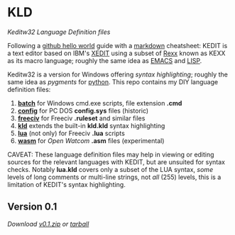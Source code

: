 # KLD
*Keditw32 Language Definition files*

Following a [github hello world](https://guides.github.com/activities/hello-world/#branch) guide with a [markdown](https://github.com/adam-p/markdown-here/wiki/Markdown-Cheatsheet) cheatsheet: KEDIT is a text editor based on IBM's [XEDIT](https://en.wikipedia.org/wiki/XEDIT) using a subset of [Rexx](https://en.wikipedia.org/wiki/Rexx) known as KEXX as its macro language; roughly the same idea as [EMACS](https://en.wikipedia.org/wiki/Emacs) and [LISP](https://en.wikipedia.org/wiki/Lisp_(programming_language)).

Keditw32 is a version for Windows offering *syntax highlighting*; roughly the same idea as *pygments* for [python](https://en.wikipedia.org/wiki/Python_(programming_language)). This repo contains my DIY language definition files:

1. **[batch](https://github.com/frank-e/KLD/blob/master/batch.kld "batch.kld")** for Windows cmd.exe scripts, file extension **.cmd**
2. **[config](https://github.com/frank-e/KLD/blob/master/config.kld "config.kld")** for PC DOS **config.sys** files (historic)
3. **[freeciv](https://github.com/frank-e/KLD/blob/master/freeciv.kld "freeciv.kld")** for Freeciv **.ruleset** and similar files
4. **[kld](https://github.com/frank-e/KLD/blob/master/kld.kld "kld.kld")** extends the built-in **kld.kld** syntax highlighting
5. **[lua](https://github.com/frank-e/KLD/blob/master/lua.kld "lua.kld")** (not only) for Freeciv **.lua** scripts
6. **[wasm](https://github.com/frank-e/KLD/blob/master/wasm.kld "wasm.kld")** for *Open Watcom* **.asm** files (experimental)

CAVEAT: These language definition files may help in viewing or editing sources for the relevant languages with KEDIT, but are unsuited for syntax checks. Notably **lua.kld** covers only a subset of the LUA syntax, *some* levels of long comments or multi-line strings, not *all* (255) levels, this is a limitation of KEDIT's syntax highlighting.

## Version 0.1 ##
*Download [v0.1.zip](https://github.com/frank-e/KLD/archive/v0.1.zip "2019") or [tarball](https://github.com/frank-e/KLD/archive/v0.1.tar.gz "2019")*
